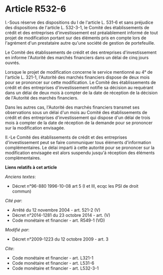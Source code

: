 # Article R532-6

I.-Sous réserve des dispositions du I de l'article L. 531-6 et sans préjudice des dispositions de l'article L. 532-3-1, le
Comité des établissements de crédit et des entreprises d'investissement est préalablement informé de tout projet de
modification portant sur des éléments pris en compte lors de l'agrément d'un prestataire autre qu'une société de gestion de
portefeuille. 

Le Comité des établissements de crédit et des entreprises d'investissement en informe l'Autorité des marchés financiers dans
un délai de cinq jours ouvrés. 

Lorsque le projet de modification concerne le service mentionné au 4° de l'article L. 321-1, l'Autorité des marchés
financiers dispose de deux mois pour se prononcer sur cette modification. Le Comité des établissements de crédit et des
entreprises d'investissement notifie sa décision au requérant dans un délai de deux mois à compter de la date de réception de
la décision de l'Autorité des marchés financiers. 

Dans les autres cas, l'Autorité des marchés financiers transmet ses observations sous un délai d'un mois au Comité des
établissements de crédit et des entreprises d'investissement qui dispose d'un délai de trois mois à compter de la date de
réception de la demande pour se prononcer sur la modification envisagée. 

II.-Le Comité des établissements de crédit et des entreprises d'investissement peut se faire communiquer tous éléments
d'information complémentaires. Le délai imparti à cette autorité pour se prononcer sur la modification envisagée est alors
suspendu jusqu'à réception des éléments complémentaires.

**Liens relatifs à cet article**

_Anciens textes_:

  - Décret n°96-880 1996-10-08 art 5 (I et III, ecqc les PSI de droit commun)

_Cité par_:

  - Arrêté du 12 novembre 2004 - art. 521-2 (V)
  - Décret n°2014-1281 du 23 octobre 2014 - art. (V)
  - Code monétaire et financier - art. R549-1 (VD)

_Modifié par_:

  - Décret n°2009-1223 du 12 octobre 2009 - art. 3

_Cite_:

  - Code monétaire et financier - art. L321-1
  - Code monétaire et financier - art. L531-6
  - Code monétaire et financier - art. L532-3-1
